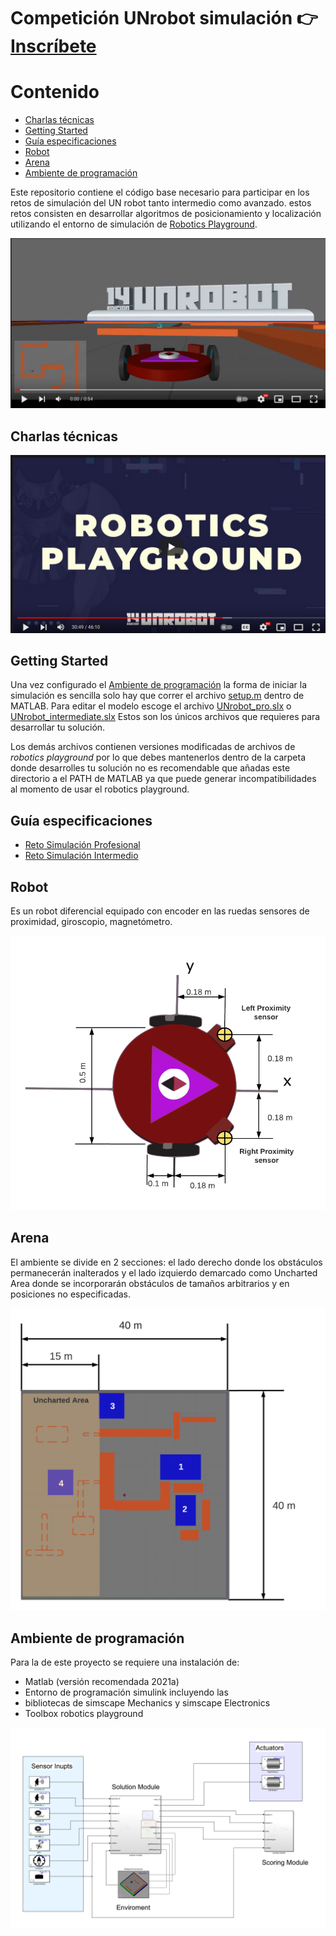 # Competición UNrobot simulación 👉 [Inscríbete](https://docs.google.com/forms/d/e/1FAIpQLSc2hobkpVgkxnECSdLmDt7OksRm5p6DZgrpnfqgwDmuXKKJpw/viewform)

# Contenido 

  - [Charlas técnicas](#charlas-técnicas)
  - [Getting Started](#getting-started)
  - [Guía especificaciones](#guía-especificaciones)
  - [Robot](#robot)
  - [Arena](#arena)
  - [Ambiente de programación](#ambiente-de-programación)


Este repositorio contiene el código base necesario para participar en los retos de simulación del UN robot tanto intermedio como avanzado. estos retos consisten en desarrollar algoritmos de posicionamiento y localización utilizando el entorno de simulación de [Robotics Playground](https://www.mathworks.com/matlabcentral/fileexchange/67157-robotics-playground).

[![Watch the video](media/img/simulation_video_preview.png)](https://youtu.be/LbFredQy0Gw)

## Charlas técnicas 

[![Watch the video](media/img/roboticsPlayground_preview.png)](https://youtu.be/o_rO1xNuMJU)

## Getting Started
Una vez configurado el [Ambiente de programación](#ambiente-de-programación) la forma de iniciar la simulación es sencilla solo hay que correr el archivo [setup.m](setup.m) dentro de MATLAB. Para editar el modelo escoge el archivo [UNrobot_pro.slx](UNrobot_pro.slx) o  [UNrobot_intermediate.slx](UNrobot_intermediate.slx) Estos son los únicos archivos que requieres para desarrollar tu solución. 

Los demás archivos contienen versiones modificadas de archivos de _robotics playground_ por lo que debes mantenerlos dentro de  la carpeta donde desarrolles tu solución no es recomendable que añadas este directorio a el PATH de MATLAB ya que puede generar incompatibilidades  al momento de usar el robotics playground.   

## Guía especificaciones 

* [Reto Simulación Profesional](media/Reto_Simulacion_Profesional_Guia_de_Especificaciones.pdf)
* [Reto Simulación Intermedio](media/Reto_Simulacion_Profesional_Guia_de_Especificaciones.pdf)
  

## Robot
Es un robot diferencial equipado con encoder en las ruedas sensores de proximidad, giroscopio, magnetómetro.

![robot dimensions](media/img/robot_dimensions.png)

## Arena
El ambiente se divide en 2 secciones: el lado derecho donde los obstáculos permanecerán  inalterados y el lado  izquierdo demarcado como Uncharted Area  donde  se incorporarán  obstáculos de tamaños arbitrarios y en posiciones no especificadas. 

![arena](media/img/arena.png)

## Ambiente de programación 
Para la de este proyecto se requiere una instalación de:
* Matlab (versión recomendada 2021a) 
* Entorno de programación simulink  incluyendo las
* bibliotecas de simscape Mechanics y simscape Electronics 
* Toolbox robotics playground


![programming enviroment](media/img/simulink_intermediate.png)



